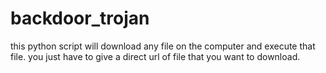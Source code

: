 # backdoor_trojan

this python script will download any file on the computer and execute that file. you just have to give a direct url of file that you want to download.

